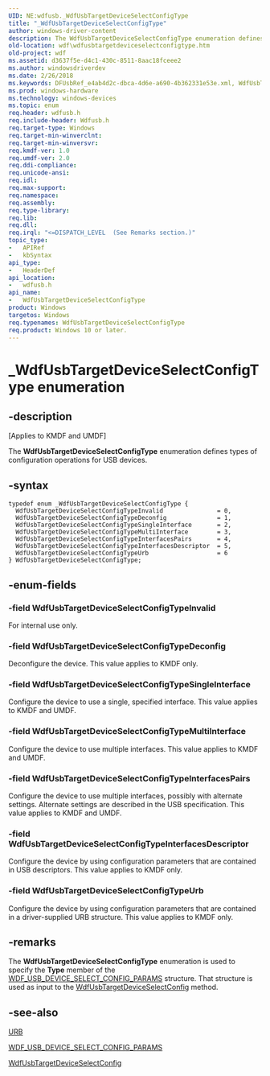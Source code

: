 ```yaml
---
UID: NE:wdfusb._WdfUsbTargetDeviceSelectConfigType
title: "_WdfUsbTargetDeviceSelectConfigType"
author: windows-driver-content
description: The WdfUsbTargetDeviceSelectConfigType enumeration defines types of configuration operations for USB devices.
old-location: wdf\wdfusbtargetdeviceselectconfigtype.htm
old-project: wdf
ms.assetid: d3637f5e-d4c1-430c-8511-8aac18fceee2
ms.author: windowsdriverdev
ms.date: 2/26/2018
ms.keywords: DFUsbRef_e4ab4d2c-dbca-4d6e-a690-4b362331e53e.xml, WdfUsbTargetDeviceSelectConfigType, WdfUsbTargetDeviceSelectConfigType enumeration, WdfUsbTargetDeviceSelectConfigTypeDeconfig, WdfUsbTargetDeviceSelectConfigTypeInterfacesDescriptor, WdfUsbTargetDeviceSelectConfigTypeInterfacesPairs, WdfUsbTargetDeviceSelectConfigTypeInvalid, WdfUsbTargetDeviceSelectConfigTypeMultiInterface, WdfUsbTargetDeviceSelectConfigTypeSingleInterface, WdfUsbTargetDeviceSelectConfigTypeUrb, _WdfUsbTargetDeviceSelectConfigType, kmdf.wdfusbtargetdeviceselectconfigtype, wdf.wdfusbtargetdeviceselectconfigtype, wdfusb/WdfUsbTargetDeviceSelectConfigType, wdfusb/WdfUsbTargetDeviceSelectConfigTypeDeconfig, wdfusb/WdfUsbTargetDeviceSelectConfigTypeInterfacesDescriptor, wdfusb/WdfUsbTargetDeviceSelectConfigTypeInterfacesPairs, wdfusb/WdfUsbTargetDeviceSelectConfigTypeInvalid, wdfusb/WdfUsbTargetDeviceSelectConfigTypeMultiInterface, wdfusb/WdfUsbTargetDeviceSelectConfigTypeSingleInterface, wdfusb/WdfUsbTargetDeviceSelectConfigTypeUrb
ms.prod: windows-hardware
ms.technology: windows-devices
ms.topic: enum
req.header: wdfusb.h
req.include-header: Wdfusb.h
req.target-type: Windows
req.target-min-winverclnt: 
req.target-min-winversvr: 
req.kmdf-ver: 1.0
req.umdf-ver: 2.0
req.ddi-compliance: 
req.unicode-ansi: 
req.idl: 
req.max-support: 
req.namespace: 
req.assembly: 
req.type-library: 
req.lib: 
req.dll: 
req.irql: "<=DISPATCH_LEVEL  (See Remarks section.)"
topic_type:
-	APIRef
-	kbSyntax
api_type:
-	HeaderDef
api_location:
-	wdfusb.h
api_name:
-	WdfUsbTargetDeviceSelectConfigType
product: Windows
targetos: Windows
req.typenames: WdfUsbTargetDeviceSelectConfigType
req.product: Windows 10 or later.
---
```


# _WdfUsbTargetDeviceSelectConfigType enumeration


## -description


<p class="CCE_Message">[Applies to KMDF and UMDF]

The <b>WdfUsbTargetDeviceSelectConfigType</b> enumeration defines types of configuration operations for USB devices.


## -syntax


````
typedef enum _WdfUsbTargetDeviceSelectConfigType { 
  WdfUsbTargetDeviceSelectConfigTypeInvalid               = 0,
  WdfUsbTargetDeviceSelectConfigTypeDeconfig              = 1,
  WdfUsbTargetDeviceSelectConfigTypeSingleInterface       = 2,
  WdfUsbTargetDeviceSelectConfigTypeMultiInterface        = 3,
  WdfUsbTargetDeviceSelectConfigTypeInterfacesPairs       = 4,
  WdfUsbTargetDeviceSelectConfigTypeInterfacesDescriptor  = 5,
  WdfUsbTargetDeviceSelectConfigTypeUrb                   = 6
} WdfUsbTargetDeviceSelectConfigType;
````


## -enum-fields




### -field WdfUsbTargetDeviceSelectConfigTypeInvalid

For internal use only.


### -field WdfUsbTargetDeviceSelectConfigTypeDeconfig

Deconfigure the device. This value applies to KMDF only.


### -field WdfUsbTargetDeviceSelectConfigTypeSingleInterface

Configure the device to use a single, specified interface. This value applies to KMDF and UMDF.


### -field WdfUsbTargetDeviceSelectConfigTypeMultiInterface

Configure the device to use multiple interfaces. This value applies to KMDF and UMDF.


### -field WdfUsbTargetDeviceSelectConfigTypeInterfacesPairs

Configure the device to use multiple interfaces, possibly with alternate settings. Alternate settings are described in the USB specification.  This value applies to KMDF and UMDF.


### -field WdfUsbTargetDeviceSelectConfigTypeInterfacesDescriptor

Configure the device by using configuration parameters that are contained in USB descriptors. This value applies to KMDF only.


### -field WdfUsbTargetDeviceSelectConfigTypeUrb

Configure the device by using configuration parameters that are contained in a driver-supplied URB structure. This value applies to KMDF only.


## -remarks



The <b>WdfUsbTargetDeviceSelectConfigType</b> enumeration is used to specify the <b>Type</b> member of the <a href="..\wdfusb\ns-wdfusb-_wdf_usb_device_select_config_params.md">WDF_USB_DEVICE_SELECT_CONFIG_PARAMS</a> structure. That structure is used as input to the <a href="..\wdfusb\nf-wdfusb-wdfusbtargetdeviceselectconfig.md">WdfUsbTargetDeviceSelectConfig</a> method.




## -see-also

<a href="..\usb\ns-usb-_urb.md">URB</a>



<a href="..\wdfusb\ns-wdfusb-_wdf_usb_device_select_config_params.md">WDF_USB_DEVICE_SELECT_CONFIG_PARAMS</a>



<a href="..\wdfusb\nf-wdfusb-wdfusbtargetdeviceselectconfig.md">WdfUsbTargetDeviceSelectConfig</a>



 

 


